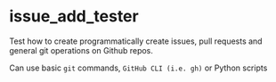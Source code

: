 # issue_add_tester
Test how to create programmatically create issues, pull requests and general git operations on Github repos. 

Can use basic `git` commands, `GitHub CLI (i.e. gh)` or Python scripts
